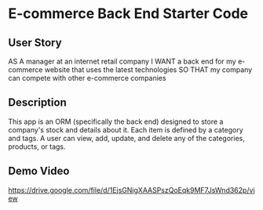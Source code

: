 # E-commerce Back End Starter Code

## User Story
AS A manager at an internet retail company
I WANT a back end for my e-commerce website that uses the latest technologies
SO THAT my company can compete with other e-commerce companies

## Description
This app is an ORM (specifically the back end) designed to store a company's stock and details about it. Each item is defined by a category and tags. A user can view, add, update, and delete any of the categories, products, or tags. 

## Demo Video
https://drive.google.com/file/d/1EjsGNigXAASPszQoEqk9MF7JsWnd362p/view